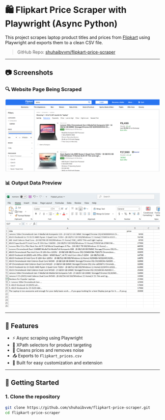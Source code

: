 # 🛍️ Flipkart Price Scraper with Playwright (Async Python)

This project scrapes laptop product titles and prices from [Flipkart](https://www.flipkart.com) using Playwright and exports them to a clean CSV file.

> GitHub Repo: [shuhaibvvm/flipkart-price-scraper](https://github.com/shuhaibvvm/flipkart-price-scraper)

---

## 📷 Screenshots

### 🔍 Website Page Being Scraped
![Website Screenshot](images/website_image.png)

### 📊 Output Data Preview
![Data Screenshot](images/Data.png)

---

## 🔧 Features

- ⚡ Async scraping using Playwright
- 🎯 XPath selectors for product targeting
- 🧹 Cleans prices and removes noise
- 📤 Exports to `Flipkart_prices.csv`
- 🧱 Built for easy customization and extension

---

## 🚀 Getting Started

### 1. Clone the repository
```bash
git clone https://github.com/shuhaibvvm/flipkart-price-scraper.git
cd flipkart-price-scraper
